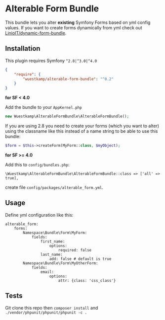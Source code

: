 Alterable Form Bundle
==============

This bundle lets you alter **existing** Symfony Forms based on yml config values.
If you want to create forms dynamically from yml check out [LinioIT/dynamic-form-bundle](https://github.com/LinioIT/dynamic-form-bundle).

Installation
-------
This plugin requires Symfony `^2.8|^3.0|^4.0`

```JSON
{
    "require": {
        "wuestkamp/alterable-form-bundle": "^0.2"
    }
}
```

**for SF < 4.0**

Add the bundle to your `AppKernel.php`

```php
new Wuestkamp\AlterableFormBundle\AlterableFormBundle();
```

If you are using 2.8 you need to create your forms (which you want to alter) using the classname like this instead of a name string to be able to use this bundle:

```php
$form = $this->createForm(MyForm::class, $myObject);
```

**for SF >= 4.0**

Add this to `config/bundles.php`:
```
\Wuestkamp\AlterableFormBundle\AlterableFormBundle::class => ['all' => true],
```

create file `config/packages/alterable_form.yml`.


Usage
-------
Define yml configuration like this:

```YML
alterable_form:
    forms:
        Namespace\Bundle\Form\MyForm:
            fields:
                first_name:
                    options:
                        required: false
                last_name:
                    add: false # default is true
        Namespace\Bundle\Form\MyOtherForm:
            fields:
                email:
                    options:
                        attr: {class: 'css_class'}
```

Tests
-------
Git clone this repo then `composer install` and `./vendor/phpunit/phpunit/phpunit -c .`